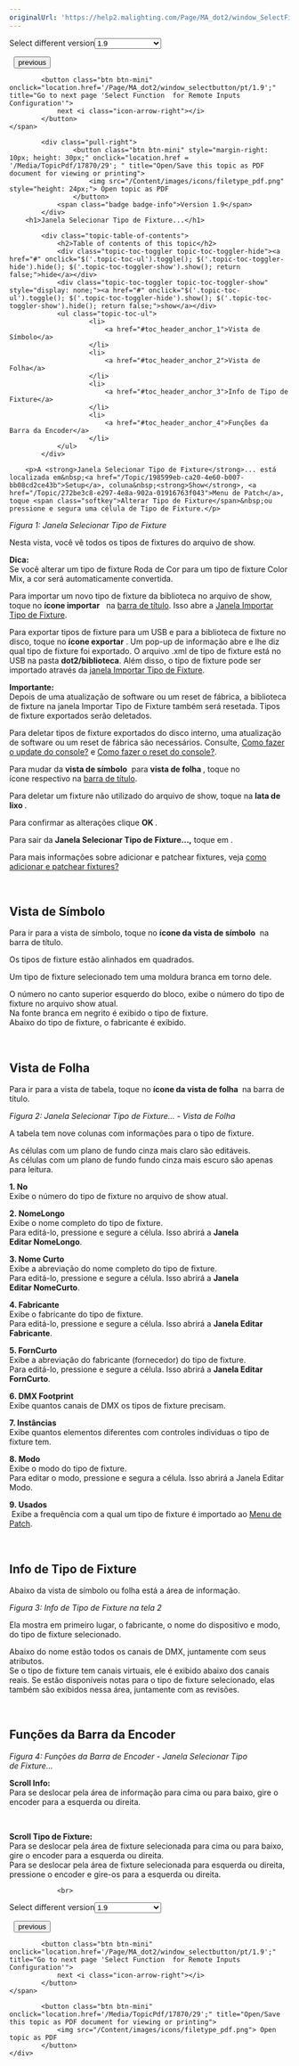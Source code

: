 ```yaml
---
originalUrl: 'https://help2.malighting.com/Page/MA_dot2/window_SelectFixtureType/pt/1.4'
---
```


<div class="topic-navigation">

<div class="pull-right">
	<span class="pull-left">


<div class="pull-left">
<form action="/Topic/SetCurrentVersionNumber" class="form-inline" id="frmTagSelector" method="post">	<span class="form-mini">
		<div class="input-prepend"><span class="add-on">Select different version</span><select autocomplete="off" id="versionNumberId" name="versionNumberId" onchange="$(this).closest('#frmTagSelector').submit();" style="width: 120px;"><option value="">- latest -</option>
<option value="3">1.1</option>
<option value="7">1.2</option>
<option value="12">1.3</option>
<option value="16">1.5</option>
<option selected="selected" value="29">1.9</option>
</select></div>
		<input data-val="true" data-val-number="The field Int32 must be a number." data-val-required="The Int32 field is required." id="ProductId" name="ProductId" type="hidden" value="7">
		<input id="CurrentGuid" name="CurrentGuid" type="hidden" value="96c563e2-9cf8-4ebd-813a-8eead50ca853">
	</span>
</form></div>&nbsp;	</span>
	<span class="pull-right" style="white-space: nowrap;">
			<button class="btn btn-mini" onclick="location.href='/Page/MA_dot2/window_SelectFixturesIDsWindow/pt/1.9'; " title="Go to previous page 'Select Fixtures ID(s)'">
				<i class="icon-arrow-left"></i> previous
			</button>

			<button class="btn btn-mini" onclick="location.href='/Page/MA_dot2/window_selectbutton/pt/1.9';" title="Go to next page 'Select Function  for Remote Inputs Configuration'">
				next <i class="icon-arrow-right"></i> 
			</button>
	</span>
</div>
<div class="clear-fix" style="margin-bottom: 10px"></div>
</div>

		
			<div class="pull-right">
					<button class="btn btn-mini" style="margin-right: 10px; height: 30px;" onclick="location.href = '/Media/TopicPdf/17870/29'; " title="Open/Save this topic as PDF document for viewing or printing">
						<img src="/Content/images/icons/filetype_pdf.png" style="height: 24px;"> Open topic as PDF
					</button>
				<span class="badge badge-info">Version 1.9</span>
			</div>
		<h1>Janela Selecionar Tipo de Fixture...</h1>

			<div class="topic-table-of-contents">
				<h2>Table of contents of this topic</h2>
				<div class="topic-toc-toggler topic-toc-toggler-hide"><a href="#" onclick="$('.topic-toc-ul').toggle(); $('.topic-toc-toggler-hide').hide(); $('.topic-toc-toggler-show').show(); return false;">hide</a></div>
				<div class="topic-toc-toggler topic-toc-toggler-show" style="display: none;"><a href="#" onclick="$('.topic-toc-ul').toggle(); $('.topic-toc-toggler-hide').show(); $('.topic-toc-toggler-show').hide(); return false;">show</a></div>
				<ul class="topic-toc-ul">
						<li>
							<a href="#toc_header_anchor_1">Vista de Símbolo</a>
						</li>
						<li>
							<a href="#toc_header_anchor_2">Vista de Folha</a>
						</li>
						<li>
							<a href="#toc_header_anchor_3">Info de Tipo de Fixture</a>
						</li>
						<li>
							<a href="#toc_header_anchor_4">Funções da Barra da Encoder</a>
						</li>
				</ul>
			</div>

		<p>A <strong>Janela Selecionar Tipo de Fixture</strong>... está localizada em&nbsp;<a href="/Topic/198599eb-ca20-4e60-b007-bb08cd2ce43b">Setup</a>, coluna&nbsp;<strong>Show</strong>, <a href="/Topic/272be3c8-e297-4e8a-902a-01916763f043">Menu de Patch</a>, toque <span class="softkey">Alterar Tipo de Fixture</span>&nbsp;ou pressione e segura uma célula de Tipo de Fixture.</p>

<p><img alt="" src="/Media/Image/Dot2_ViewsandWindows_SelectFixtureType01_1-1-3.png"><em>Figura 1: Janela Selecionar Tipo de&nbsp;Fixture</em></p>

<p>Nesta vista, você vê todos os tipos de fixtures do arquivo de show.</p>

<div class="tip"><strong>Dica:</strong><br>
Se você alterar um tipo de fixture&nbsp;Roda de Cor para um tipo de fixture&nbsp;Color Mix, a cor será automaticamente convertida.</div>

<p>Para importar um novo tipo de fixture da biblioteca no arquivo de show, toque no&nbsp;<strong>ícone importar</strong> &nbsp;<img alt="" src="/Media/Image/Dot2_ViewsandWindows_SelectFixtureType08_1-2.png"> na&nbsp;<a href="/Topic/a9e3dcd7-1fb1-4dab-8e42-03f9e0de3e99">barra de título</a>. Isso abre a&nbsp;<a href="/Topic/a924561a-b1eb-4661-aa5f-99867413e4ea">Janela Importar Tipo de Fixture</a>.</p>

<p>Para exportar tipos de&nbsp;fixture&nbsp;para um&nbsp;USB e para a biblioteca de&nbsp;fixture no disco, toque no&nbsp;<strong>ícone exportar</strong> <img alt="" src="/Media/Image/Dot2_ViewsandWindows_SelectFixtureType09_1-2.png">. Um pop-up de informação abre e lhe diz qual tipo de fixture foi exportado. O arquivo .xml de tipo de fixture está no USB na pasta <strong>dot2/biblioteca</strong>. Além disso, o tipo de fixture pode ser importado através da <a href="/Topic/a924561a-b1eb-4661-aa5f-99867413e4ea">janela Importar Tipo de Fixture</a>.</p>

<div class="important"><strong>Importante:</strong><br>
Depois de uma atualização de software ou um reset de fábrica, a biblioteca de fixture na janela Importar Tipo de Fixture também será resetada. Tipos de fixture exportados serão deletados.</div>

<p>Para deletar tipos de fixture exportados do disco interno, uma atualização de software ou um reset de fábrica são necessários. Consulte, <a href="/Topic/1771b6fb-3f46-4840-a159-69db6fc031bc">Como fazer o update do console?</a>&nbsp;e <a href="/Topic/f181c34c-b7a8-48df-a99d-c53f96cac5a7">Como fazer o reset do console?</a>.</p>

<p>Para mudar da&nbsp;<strong>vista de símbolo</strong>&nbsp;<img alt="" src="/Media/Image/Dot2_ViewsandWindows_SelectFixtureType05_1-1-3.png">&nbsp;para&nbsp;<strong>vista de folha​&nbsp;<img alt="" src="/Media/Image/Dot2_ViewsandWindows_SelectFixtureType06_1-1-3.png"></strong>, toque no ícone&nbsp;respectivo&nbsp;na&nbsp;<a href="/Topic/a9e3dcd7-1fb1-4dab-8e42-03f9e0de3e99">barra de título</a>.</p>

<p>Para deletar&nbsp;um fixture&nbsp;não utilizado do arquivo de show, toque na&nbsp;<strong>lata de lixo&nbsp;<img alt="" src="/Media/Image/Dot2_ViewsandWindows_SelectFixtureType07_1-1-3.png"></strong>.</p>

<p>Para confirmar as alterações clique <strong>OK </strong><img alt="" src="/Media/Image/Dot2_ViewsandWindows_ControlElements_TitleBar13_1-0.PNG">.</p>

<p>Para sair da <strong>Janela Selecionar Tipo de Fixture...</strong><strong>,</strong>&nbsp;toque em&nbsp;<img alt="" src="/Media/Image/Dot2_ViewsandWindows_ControlElements_TitleBar14_1-0_1.PNG">.</p>

<p>Para mais informações sobre adicionar e patchear fixtures, veja&nbsp;<a href="/Topic/713c4cc8-7221-428e-a635-f3eca1f59635">como adicionar e patchear fixtures?</a></p>

<p>&nbsp;</p>

<a name="toc_header_anchor_1" id="toc_header_anchor_1" class="topic-toc-item"></a><h2>Vista de Símbolo</h2>

<p>Para ir para a vista de símbolo, toque no&nbsp;<strong>ícone da vista de símbolo</strong>&nbsp;<img alt="" src="/Media/Image/Dot2_ViewsandWindows_SelectFixtureType05_1-1-3.png">&nbsp;na barra de título.</p>

<p>Os tipos de fixture&nbsp;estão alinhados em quadrados.</p>

<p>Um tipo de fixture selecionado tem uma moldura branca em torno dele.</p>

<p>O número no canto superior esquerdo do bloco, exibe o número do tipo de fixture&nbsp;no arquivo show atual.<br>
Na fonte branca em negrito é exibido o tipo de fixture.<br>
Abaixo do tipo de fixture, o fabricante é exibido.</p>

<p>&nbsp;</p>

<a name="toc_header_anchor_2" id="toc_header_anchor_2" class="topic-toc-item"></a><h2>Vista de Folha</h2>

<p>Para ir para a vista de tabela, toque no <strong>ícone da vista de folha&nbsp;<img alt="" src="/Media/Image/Dot2_ViewsandWindows_SelectFixtureType06_1-1-3.png"></strong>&nbsp;na barra de título.</p>

<p><img alt="" src="/Media/Image/Dot2_ViewsandWindows_SelectFixtureType02_1-1-3.png"><em>Figura 2: Janela Selecionar Tipo de&nbsp;Fixture...&nbsp;- Vista de Folha</em></p>

<p>A tabela tem nove colunas com informações para o tipo de fixture.</p>

<p>As células com um plano de fundo cinza mais claro são editáveis.<br>
As células com um plano de fundo fundo cinza mais escuro são apenas para leitura.</p>

<p><strong>1. No</strong><br>
Exibe o número do tipo de fixture no arquivo de show atual.</p>

<p><strong>2. NomeLongo</strong><br>
Exibe o nome completo do tipo de fixture.<br>
Para editá-lo, pressione e segure a célula. Isso abrirá a <strong>Janela Editar&nbsp;NomeLongo</strong>.​</p>

<p><strong>3. Nome Curto</strong><br>
Exibe a abreviação do nome completo do tipo de&nbsp;fixture.<br>
Para editá-lo, pressione e segure a célula. Isso abrirá a <strong>Janela Editar&nbsp;NomeCurto</strong>.</p>

<p><strong>4. Fabricante</strong><br>
Exibe o fabricante do tipo de&nbsp;fixture.<br>
Para editá-lo, pressione e segure a célula. Isso abrirá a <strong>Janela Editar Fabricante</strong>.​</p>

<p><strong>5. FornCurto</strong><br>
Exibe a abreviação do fabricante (fornecedor) do tipo de&nbsp;fixture.<br>
Para editá-lo, pressione e segure a célula. Isso abrirá a&nbsp;<strong>Janela Editar FornCurto</strong>.​​</p>

<p><strong>6. DMX Footprint</strong><br>
Exibe quantos canais de DMX os tipos de fixture&nbsp;precisam.</p>

<p><strong>7. Instâncias</strong><br>
Exibe quantos elementos diferentes com controles individuas o tipo de fixture&nbsp;tem.</p>

<p><strong>8. Modo</strong><br>
Exibe o modo do tipo de fixture.<br>
Para editar o modo, pressione e segura a célula. Isso abrirá a Janela Editar Modo.</p>

<p><strong>9. Usados</strong><br>
&nbsp;Exibe a frequência com a qual um tipo de fixture&nbsp;é importado ao&nbsp;<a href="/Topic/272be3c8-e297-4e8a-902a-01916763f043">Menu de Patch</a>.</p>

<p>&nbsp;</p>

<a name="toc_header_anchor_3" id="toc_header_anchor_3" class="topic-toc-item"></a><h2>Info de Tipo de Fixture</h2>

<p>Abaixo da vista de símbolo ou folha está a área de informação.</p>

<p><img alt="" src="/Media/Image/Dot2_ViewsandWindows_SelectFixtureType03_1-1-3.png"><em>Figura 3: Info&nbsp;de Tipo de&nbsp;Fixture&nbsp;na tela 2</em></p>

<p>Ela mostra em primeiro lugar, o fabricante, o nome do dispositivo e modo, do tipo de fixture selecionado.</p>

<p>Abaixo do nome estão todos os canais de&nbsp;DMX, juntamente com seus atributos.<br>
Se o tipo de fixture tem canais virtuais, ele é exibido abaixo dos canais reais.&nbsp;Se estão disponíveis notas para o tipo de fixture selecionado, elas também são exibidos nessa área, juntamente com as revisões.</p>

<p>&nbsp;</p>

<a name="toc_header_anchor_4" id="toc_header_anchor_4" class="topic-toc-item"></a><h2>Funções da Barra da Encoder</h2>

<p><img alt="" src="/Media/Image/Dot2_ViewsandWindows_SelecFixtureType04_1-0.PNG"><em>Figura 4: Funções da Barra de&nbsp;Encoder&nbsp;- Janela Selecionar Tipo de&nbsp;Fixture...</em></p>

<p><strong>Scroll Info:</strong><br>
Para se deslocar pela área de informação para cima ou para baixo, gire o encoder para a esquerda ou direita.</p>

<p>&nbsp;</p>

<p><strong>Scroll Tipo de Fixture:</strong><br>
Para se deslocar pela área de fixture selecionada para cima ou para baixo, gire o encoder para a esquerda ou direita.<br>
Para se deslocar pela área de fixture&nbsp;selecionada para esquerda ou direita, pressione o encoder e gire-os para a esquerda ou direita.</p>


				<br>
<div class="topic-navigation">

<div class="pull-right">
	<span class="pull-left">


<div class="pull-left">
<form action="/Topic/SetCurrentVersionNumber" class="form-inline" id="frmTagSelector" method="post">	<span class="form-mini">
		<div class="input-prepend"><span class="add-on">Select different version</span><select autocomplete="off" id="versionNumberId" name="versionNumberId" onchange="$(this).closest('#frmTagSelector').submit();" style="width: 120px;"><option value="">- latest -</option>
<option value="3">1.1</option>
<option value="7">1.2</option>
<option value="12">1.3</option>
<option value="16">1.5</option>
<option selected="selected" value="29">1.9</option>
</select></div>
		<input data-val="true" data-val-number="The field Int32 must be a number." data-val-required="The Int32 field is required." id="ProductId" name="ProductId" type="hidden" value="7">
		<input id="CurrentGuid" name="CurrentGuid" type="hidden" value="96c563e2-9cf8-4ebd-813a-8eead50ca853">
	</span>
</form></div>&nbsp;	</span>
	<span class="pull-right" style="white-space: nowrap;">
			<button class="btn btn-mini" onclick="location.href='/Page/MA_dot2/window_SelectFixturesIDsWindow/pt/1.9'; " title="Go to previous page 'Select Fixtures ID(s)'">
				<i class="icon-arrow-left"></i> previous
			</button>

			<button class="btn btn-mini" onclick="location.href='/Page/MA_dot2/window_selectbutton/pt/1.9';" title="Go to next page 'Select Function  for Remote Inputs Configuration'">
				next <i class="icon-arrow-right"></i> 
			</button>
	</span>
</div>
	<div class="clear-fix"></div>
	<div class="pull-right">
	
			<button class="btn btn-mini" onclick="location.href='/Media/TopicPdf/17870/29';" title="Open/Save this topic as PDF document for viewing or printing">
				<img src="/Content/images/icons/filetype_pdf.png"> Open topic as PDF
			</button>
	</div>
<div class="clear-fix" style="margin-bottom: 10px"></div>
</div>

	
